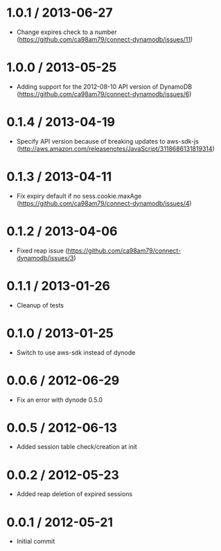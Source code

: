 1.0.1 / 2013-06-27
==================

  * Change expires check to a number (https://github.com/ca98am79/connect-dynamodb/issues/11)

1.0.0 / 2013-05-25
==================

  * Adding support for the 2012-08-10 API version of DynamoDB (https://github.com/ca98am79/connect-dynamodb/issues/6)

0.1.4 / 2013-04-19
==================

  * Specify API version because of breaking updates to aws-sdk-js (http://aws.amazon.com/releasenotes/JavaScript/3118686131819314)

0.1.3 / 2013-04-11
==================

  * Fix expiry default if no sess.cookie.maxAge (https://github.com/ca98am79/connect-dynamodb/issues/4)

0.1.2 / 2013-04-06
==================

  * Fixed reap issue (https://github.com/ca98am79/connect-dynamodb/issues/3)

0.1.1 / 2013-01-26
==================

  * Cleanup of tests 

0.1.0 / 2013-01-25
==================

  * Switch to use aws-sdk instead of dynode
  
0.0.6 / 2012-06-29
==================

  * Fix an error with dynode 0.5.0
  
0.0.5 / 2012-06-13
==================

  * Added session table check/creation at init

0.0.2 / 2012-05-23
==================

  * Added reap deletion of expired sessions
  
0.0.1 / 2012-05-21
==================

  * Initial commit
